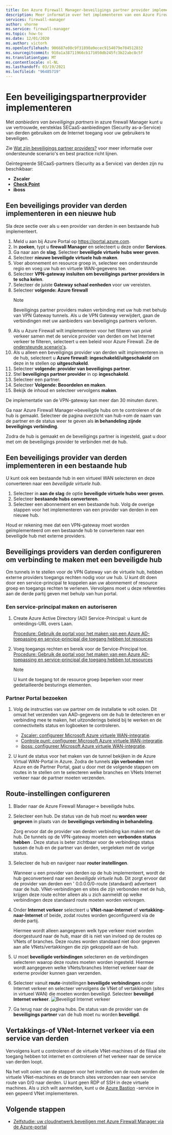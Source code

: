 ```yaml
---
title: Een Azure Firewall Manager-beveiligings partner provider implementeren
description: Meer informatie over het implementeren van een Azure Firewall Manager security partner provider met behulp van de Azure Portal.
services: firewall-manager
author: vhorne
ms.service: firewall-manager
ms.topic: how-to
ms.date: 12/01/2020
ms.author: victorh
ms.openlocfilehash: 906687e08c9f31890a9ecec9154079e704512832
ms.sourcegitcommit: 910a1a38711966cb171050db245fc3b22abc8c5f
ms.translationtype: MT
ms.contentlocale: nl-NL
ms.lasthandoff: 03/19/2021
ms.locfileid: "96485719"
---
```

# <a name="deploy-a-security-partner-provider"></a>Een beveiligingspartnerprovider implementeren

Met *aanbieders van beveiligings partners* in azure firewall Manager kunt u uw vertrouwde, eersteklas SECaaS-aanbiedingen (Security as-a-Service) van derden gebruiken om de Internet toegang voor uw gebruikers te beveiligen.

Zie [Wat zijn beveiligings partner providers?](trusted-security-partners.md) voor meer informatie over ondersteunde scenario's en best practice richt lijnen.


Geïntegreerde SECaaS-partners (Security as a Service) van derden zijn nu beschikbaar: 

- **Zscaler**
- **[Check Point](check-point-overview.md)**
- **iboss**

## <a name="deploy-a-third-party-security-provider-in-a-new-hub"></a>Een beveiligings provider van derden implementeren in een nieuwe hub

Sla deze sectie over als u een provider van derden in een bestaande hub implementeert.

1. Meld u aan bij Azure Portal op https://portal.azure.com.
2. In **zoeken**, typt u **firewall Manager** en selecteert u deze onder **Services**.
3. Ga naar aan de **slag**. Selecteer **beveiligde virtuele hubs weer geven**.
4. Selecteer **nieuwe beveiligde virtuele hub maken**.
5. Voer abonnement en resource groep in, selecteer een ondersteunde regio en voeg uw hub en virtuele WAN-gegevens toe. 
6. Selecteer **VPN-gateway insluiten om beveiligings partner providers in te scha kelen**.
7. Selecteer de juiste **Gateway schaal eenheden** voor uw vereisten.
8. Selecteer **volgende: Azure firewall**
   > [!NOTE]
   > Beveiligings partner providers maken verbinding met uw hub met behulp van VPN Gateway tunnels. Als u de VPN Gateway verwijdert, gaan de verbindingen met uw aanbieders van beveiligings partners verloren.
9. Als u Azure Firewall wilt implementeren voor het filteren van privé verkeer samen met de service provider van derden om het Internet verkeer te filteren, selecteert u een beleid voor Azure Firewall. Zie de [ondersteunde scenario's](trusted-security-partners.md#key-scenarios).
10. Als u alleen een beveiligings provider van derden wilt implementeren in de hub, selecteert u **Azure firewall: ingeschakeld/uitgeschakeld** om deze in te stellen op **uitgeschakeld**. 
11. Selecteer  **volgende: provider van beveiligings partner**.
12. Stel **beveiligings partner provider** in op **ingeschakeld**. 
13. Selecteer een partner. 
14. Selecteer **Volgende: Beoordelen en maken**. 
15. Bekijk de inhoud en selecteer vervolgens **maken**.

De implementatie van de VPN-gateway kan meer dan 30 minuten duren.

Ga naar Azure Firewall Manager->beveiligde hubs om te controleren of de hub is gemaakt. Selecteer de pagina overzicht van hub->om de naam van de partner en de status weer te geven als **in behandeling zijnde beveiligings verbinding**.

Zodra de hub is gemaakt en de beveiligings partner is ingesteld, gaat u door met om de beveiligings provider te verbinden met de hub.

## <a name="deploy-a-third-party-security-provider-in-an-existing-hub"></a>Een beveiligings provider van derden implementeren in een bestaande hub

U kunt ook een bestaande hub in een virtueel WAN selecteren en deze converteren naar een *beveiligde virtuele hub*.

1. Selecteer in **aan de slag** de optie **beveiligde virtuele hubs weer geven**.
2. Selecteer **bestaande hubs converteren**.
3. Selecteer een abonnement en een bestaande hub. Volg de overige stappen voor het implementeren van een provider van derden in een nieuwe hub.

Houd er rekening mee dat een VPN-gateway moet worden geïmplementeerd om een bestaande hub te converteren naar een beveiligde hub met externe providers.

## <a name="configure-third-party-security-providers-to-connect-to-a-secured-hub"></a>Beveiligings providers van derden configureren om verbinding te maken met een beveiligde hub

Om tunnels in te stellen voor de VPN Gateway van de virtuele hub, hebben externe providers toegangs rechten nodig voor uw hub. U kunt dit doen door een service-principal te koppelen aan uw abonnement of resource groep en toegangs rechten te verlenen. Vervolgens moet u deze referenties aan de derde partij geven met behulp van hun portal.

### <a name="create-and-authorize-a-service-principal"></a>Een service-principal maken en autoriseren

1. Create Azure Active Directory (AD) Service-Principal: u kunt de omleidings-URL overs Laan. 

   [Procedure: Gebruik de portal voor het maken van een Azure AD-toepassing en service-principal die toegang hebben tot resources](../active-directory/develop/howto-create-service-principal-portal.md#register-an-application-with-azure-ad-and-create-a-service-principal)
2. Voeg toegangs rechten en bereik voor de Service-Principal toe.
   [Procedure: Gebruik de portal voor het maken van een Azure AD-toepassing en service-principal die toegang hebben tot resources](../active-directory/develop/howto-create-service-principal-portal.md#register-an-application-with-azure-ad-and-create-a-service-principal)

   > [!NOTE]
   > U kunt de toegang tot de resource groep beperken voor meer gedetailleerde besturings elementen.

### <a name="visit-partner-portal"></a>Partner Portal bezoeken

1. Volg de instructies van uw partner om de installatie te volt ooien. Dit omvat het verzenden van AAD-gegevens om de hub te detecteren en er verbinding mee te maken, het uitzonderings beleid bij te werken en de connectiviteits status en logboeken te controleren.

   - [Zscaler: configureer Microsoft Azure virtuele WAN-integratie](https://help.zscaler.com/zia/configuring-microsoft-azure-virtual-wan-integration).
   - [Controle punt: configureer Microsoft Azure virtuele WAN-integratie](https://sc1.checkpoint.com/documents/Infinity_Portal/WebAdminGuides/EN/CloudGuard-Connect-Azure-Virtual-WAN/Default.htm).
   - [iboss: configureer Microsoft Azure virtuele WAN-integratie](https://www.iboss.com/blog/securing-microsoft-azure-with-iboss-saas-network-security). 
   
2. U kunt de status voor het maken van de tunnel bekijken in de Azure Virtual WAN-Portal in Azure. Zodra de tunnels **zijn verbonden** met Azure en de Partner Portal, gaat u door met de volgende stappen om routes in te stellen om te selecteren welke branches en VNets Internet verkeer naar de partner moeten verzenden.

## <a name="configure-route-settings"></a>Route-instellingen configureren

1. Blader naar de Azure Firewall Manager-> beveiligde hubs. 
2. Selecteer een hub. De status van de hub moet nu **worden weer gegeven** in plaats van de **beveiligings verbinding in behandeling**.

   Zorg ervoor dat de provider van derden verbinding kan maken met de hub. De tunnels op de VPN-gateway moeten een **verbonden status hebben** . Deze status is beter zichtbaar voor de verbindings status tussen de hub en de partner van derden, vergeleken met de vorige status.
3. Selecteer de hub en navigeer naar **router instellingen**.

   Wanneer u een provider van derden op de hub implementeert, wordt de hub geconverteerd naar een *beveiligde virtuele hub*. Dit zorgt ervoor dat de provider van derden een ' 0.0.0.0/0-route (standaard) adverteert naar de hub. VNet-verbindingen en sites die zijn verbonden met de hub, krijgen deze route echter alleen als u zich aanmeldt op welke verbindingen deze standaard route moeten worden verkregen.
4. Onder **Internet verkeer** selecteert u **VNet-naar-Internet** of **vertakking-naar-Internet** of beide, zodat routes worden geconfigureerd via de derde partij.

   Hiermee wordt alleen aangegeven welk type verkeer moet worden doorgestuurd naar de hub, maar dit is niet van invloed op de routes op VNets of branches. Deze routes worden standaard niet door gegeven aan alle VNets/vertakkingen die zijn gekoppeld aan de hub.
5. U moet **beveiligde verbindingen** selecteren en de verbindingen selecteren waarop deze routes moeten worden ingesteld. Hiermee wordt aangegeven welke VNets/branches Internet verkeer naar de externe provider kunnen gaan verzenden.
6. Selecteer vanuit **route**-instellingen **beveiligde verbindingen** onder Internet verkeer en selecteer vervolgens de VNet of vertakkingen (*sites* in virtueel WAN) die moeten worden beveiligd. Selecteer **beveiligd Internet verkeer**.
   ![Beveiligd Internet verkeer](media/deploy-trusted-security-partner/secure-internet-traffic.png)
7. Ga terug naar de pagina hubs. De status van de provider van de **beveiligings partner** van de hub moet nu worden  **beveiligd**.

## <a name="branch-or-vnet-internet-traffic-via-third-party-service"></a>Vertakkings-of VNet-Internet verkeer via een service van derden

Vervolgens kunt u controleren of de virtuele VNet-machines of de filiaal site toegang hebben tot internet en controleren of het verkeer naar de service van derden loopt.

Na het volt ooien van de stappen voor het instellen van de route worden de virtuele VNet-machines en de branch sites verzonden naar een service route van 0/0 naar derden. U kunt geen RDP of SSH in deze virtuele machines. Als u zich wilt aanmelden, kunt u de [Azure Bastion](../bastion/bastion-overview.md) -service in een gepeerd VNet implementeren.

## <a name="next-steps"></a>Volgende stappen

- [Zelfstudie: uw cloudnetwerk beveiligen met Azure Firewall Manager via de Azure-portal](secure-cloud-network.md)